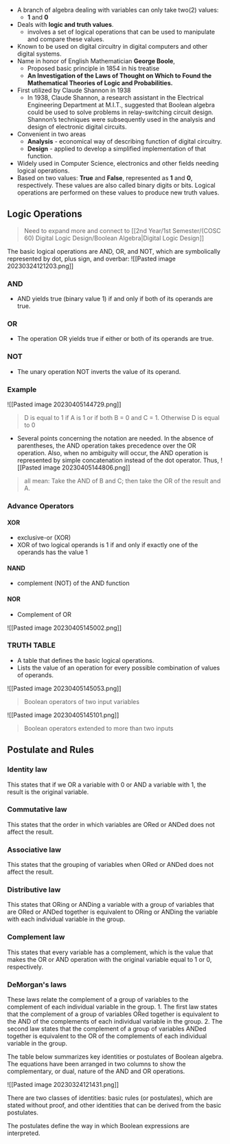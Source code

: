 - A branch of algebra dealing with variables can only take two(2) values:
	- **1** and **0**
- Deals with **logic and truth values**.
	- involves a set of logical operations that can be used to manipulate and compare these values.
- Known to be used on digital circuitry in digital computers and other digital systems.
- Name in honor of English Mathematician **George Boole**,
	- Proposed basic principle in 1854 in his treatise
	- **An Investigation of the Laws of Thought on Which to Found the Mathematical Theories of Logic and Probabilities.**
- First utilized by Claude Shannon in 1938
	- In 1938, Claude Shannon, a research assistant in the Electrical Engineering Department at M.I.T., suggested that Boolean algebra could be used to solve problems in relay-switching circuit design. Shannon’s techniques were subsequently used in the analysis and design of electronic digital circuits.
- Convenient in two areas
	- **Analysis** - economical way of describing function of digital circuitry.
	- **Design** -  applied to develop a simplified implementation of that function.
- Widely used in Computer Science, electronics and other fields needing logical operations.
- Based on two values: **True** and **False**, represented as **1** and **0**, respectively. These values are also called binary digits or bits. Logical operations are performed on these values to produce new truth values.

## Logic Operations
> Need to expand more and connect to [[2nd Year/1st Semester/(COSC 60) Digital Logic Design/Boolean Algebra|Digital Logic Design]]

The basic logical operations are AND, OR, and NOT, which are symbolically represented by dot, plus sign, and overbar:
![[Pasted image 20230324121203.png]]

### AND
- AND yields true (binary value 1) if and only if both of its operands are
true. 

### OR
- The operation OR yields true if either or both of its operands are true. 

### NOT
- The unary operation NOT inverts the value of its operand.

### Example
![[Pasted image 20230405144729.png]]
>D is equal to 1 if A is 1 or if both B = 0 and C = 1. Otherwise D is equal to 0

- Several points concerning the notation are needed. In the absence of parentheses, the AND operation takes precedence over the OR operation. Also, when no ambiguity will occur, the AND operation is represented by simple concatenation instead of the dot operator. Thus,
![[Pasted image 20230405144806.png]]
> all mean: Take the AND of B and C; then take the OR of the result and A.

### Advance Operators
#### XOR
-  exclusive-or (XOR)
- XOR of two logical operands is 1 if and only if exactly one of the operands has the value 1
#### NAND
-  complement (NOT) of the AND function
#### NOR
- Complement of OR

![[Pasted image 20230405145002.png]]

### TRUTH TABLE
- A table that defines the basic logical operations.
- Lists the value of an operation for every possible combination of values of
operands.

![[Pasted image 20230405145053.png]]
> Boolean operators of two input variables


![[Pasted image 20230405145101.png]]
>Boolean operators extended to more than two inputs

## Postulate and Rules
### Identity law
This states that if we OR a variable with 0 or AND a variable with 1, the
result is the original variable.
### Commutative law
This states that the order in which variables are ORed or ANDed does not affect the result.

### Associative law
This states that the grouping of variables when ORed or ANDed does not affect the result.

### Distributive law
This states that ORing or ANDing a variable with a group of variables that are ORed or ANDed together is equivalent to ORing or ANDing the variable with each individual variable in the group.

### Complement law
This states that every variable has a complement, which is the value that makes the OR or AND operation with the original variable equal to 1 or 0, respectively.

### DeMorgan's laws
These laws relate the complement of a group of variables to the complement of each individual variable in the group.
	1. The first law states that the complement of a group of variables ORed together is equivalent to the AND of the complements of each individual variable in the group.
	2. The second law states that the complement of a group of variables ANDed together is equivalent to the OR of the complements of each individual variable in the group.

The table below summarizes key identities or postulates of Boolean algebra. The equations have been arranged in two columns to show the complementary, or dual, nature of the AND and OR operations.

![[Pasted image 20230324121431.png]]

There are two classes of identities: basic rules (or postulates), which are stated without proof, and other identities that can be derived from the basic postulates.

The postulates define the way in which Boolean expressions are interpreted. 